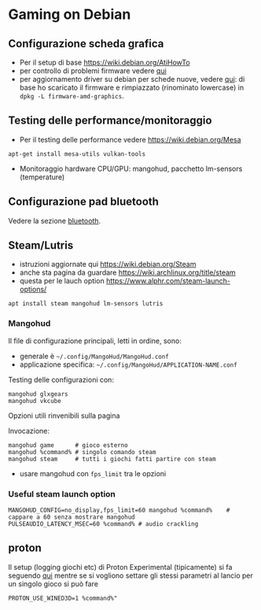# Gaming on Debian

## Configurazione scheda grafica

* Per il setup di base https://wiki.debian.org/AtiHowTo
* per controllo di problemi firmware vedere [qui](https://bugs.debian.org/cgi-bin/pkgreport.cgi?pkg=firmware-amd-graphics)
* per aggiornamento driver su debian per schede nuove, vedere [qui](https://git.kernel.org/pub/scm/linux/kernel/git/firmware/linux-firmware.git):
  di base ho scaricato il firmware e rimpiazzato (rinominato lowercase) in `dpkg -L firmware-amd-graphics`.

## Testing delle performance/monitoraggio

* Per il testing delle performance vedere https://wiki.debian.org/Mesa

```
apt-get install mesa-utils vulkan-tools
```

* Monitoraggio hardware CPU/GPU: mangohud, pacchetto lm-sensors (temperature)

## Configurazione pad bluetooth

Vedere la sezione [bluetooth](bluetooth.md).

## Steam/Lutris

* istruzioni aggiornate qui https://wiki.debian.org/Steam
* anche sta pagina da guardare https://wiki.archlinux.org/title/steam
* questa per le lauch option https://www.alphr.com/steam-launch-options/
```
apt install steam mangohud lm-sensors lutris
```


### Mangohud

Il file di configurazione principali, letti in ordine, sono:
- generale è `~/.config/MangoHud/MangoHud.conf`
- applicazione specifica: `~/.config/MangoHud/APPLICATION-NAME.conf`

Testing delle configurazioni con:
```
mangohud glxgears
mangohud vkcube
```

Opzioni utili rinvenibili sulla pagina

Invocazione:
```
mangohud game      # gioco esterno
mangohud %command% # singolo comando steam
mangohud steam     # tutti i giochi fatti partire con steam
```



* usare mangohud con `fps_limit` tra le opzioni


### Useful steam launch option

```
MANGOHUD_CONFIG=no_display,fps_limit=60 mangohud %command%    # cappare a 60 senza mostrare mangohud
PULSEAUDIO_LATENCY_MSEC=60 %command% # audio crackling
```

## proton

Il setup (logging giochi etc) di Proton Experimental (tipicamente) si
fa seguendo
[qui](https://github.com/ValveSoftware/Proton/?tab=readme-ov-file#runtime-config-options)
mentre se si vogliono settare gli stessi parametri al lancio per un singolo gioco si può fare
```
PROTON_USE_WINED3D=1 %command%"
```
